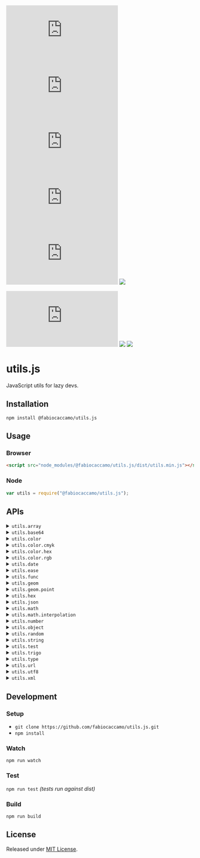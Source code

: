 [![](https://img.shields.io/npm/v/@fabiocaccamo/utils.js?color=blue&logo=npm)](https://www.npmjs.com/package/@fabiocaccamo/utils.js)
[![](https://img.shields.io/npm/dt/@fabiocaccamo/utils.js?color=blue)](https://www.npmjs.com/package/@fabiocaccamo/utils.js)
[![](https://img.shields.io/github/stars/fabiocaccamo/utils.js?color=blue&logo=github&logoColor=white&style=flat)](https://github.com/fabiocaccamo/utils.js)
[![](https://img.shields.io/bundlephobia/min/@fabiocaccamo/utils.js?color=blue)](https://www.npmjs.com/package/@fabiocaccamo/utils.js)
[![](https://img.shields.io/bundlephobia/minzip/@fabiocaccamo/utils.js?color=blue)](https://www.npmjs.com/package/@fabiocaccamo/utils.js)
[![](https://img.shields.io/github/license/fabiocaccamo/utils.js.svg?color=blue)](https://github.com/fabiocaccamo/utils.js/blob/master/README.md)

[![](https://img.shields.io/travis/fabiocaccamo/utils.js?logo=travis)](https://travis-ci.org/fabiocaccamo/utils.js)
[![](https://codecov.io/gh/fabiocaccamo/utils.js/branch/master/graph/badge.svg)](https://codecov.io/gh/fabiocaccamo/utils.js)
[![](https://api.codacy.com/project/badge/Grade/6bc3162a50224b518ed7dc366535b3ba)](https://www.codacy.com/app/fabiocaccamo/utils.js)

# utils.js
JavaScript utils for lazy devs.

## Installation
`npm install @fabiocaccamo/utils.js`

## Usage

### Browser
```html
<script src="node_modules/@fabiocaccamo/utils.js/dist/utils.min.js"></script>
```

### Node
```JavaScript
var utils = require("@fabiocaccamo/utils.js");
```

## APIs
<details><summary><code>utils.array</code></summary>
<p>

-   `clean`

-   `clone`

-   `contains`

-   `equals`

-   `flatten`

-   `index`

-   `insert`

-   `paginate`

-   `reduce`

-   `remove`

-   `replace`

-   `rotate`

-   `shuffle`

-   `sort`

-   `unique`

-   `unzip`

-   `zip`
</p>
</details>

<details><summary><code>utils.base64</code></summary>
<p>

-   `decode`

-   `encode`
</p>
</details>

<details><summary><code>utils.color</code></summary>
<p>

-   `cmykToHex`

-   `cmykToRgb`

-   `hexToCmyk`

-   `hexToRgb`

-   `rgbToCmyk`

-   `rgbToHex`
</p>
</details>

<details><summary><code>utils.color.cmyk</code></summary>
<p>

-   `toString`

-   `toStringCSS`
</p>
</details>

<details><summary><code>utils.color.hex</code></summary>
<p>

-   `average`

-   `distance`

-   `gradient`

-   `gradientMatrix`

-   `interpolateBilinear`

-   `interpolateLinear`

-   `interpolateMultilinear`

-   `nearest`

-   `toCmyk`

-   `toRgb`

-   `toString`

-   `toStringCSS`
</p>
</details>

<details><summary><code>utils.color.rgb</code></summary>
<p>

-   `average`

-   `distance`

-   `gradient`

-   `gradientMatrix`

-   `interpolateBilinear`

-   `interpolateLinear`

-   `interpolateMultilinear`

-   `nearest`

-   `toCmyk`

-   `toRgb`

-   `toString`

-   `toStringCSS`
</p>
</details>

<details><summary><code>utils.date</code></summary>
<p>

-   `clone`

-   `timestamp`

-   `yyyymmdd`
</p>
</details>

<details><summary><code>utils.ease</code></summary>
<p>

-   `backIn`

-   `backInOut`

-   `backOut`

-   `bounceIn`

-   `bounceInOut`

-   `bounceOut`

-   `circularIn`

-   `circularInOut`

-   `circularOut`

-   `cubicIn`

-   `cubicInOut`

-   `cubicOut`

-   `elasticIn`

-   `elasticInOut`

-   `elasticOut`

-   `exponentialIn`

-   `exponentialInOut`

-   `exponentialOut`

-   `none`

-   `quadraticIn`

-   `quadraticInOut`

-   `quadraticOut`

-   `quarticIn`

-   `quarticInOut`

-   `quarticOut`

-   `quinticIn`

-   `quinticInOut`

-   `quinticOut`

-   `sexticIn`

-   `sexticInOut`

-   `sexticOut`

-   `sineIn`

-   `sineInOut`

-   `sineOut`

-   `waveCosine`

-   `waveSawtooth`

-   `waveSine`
</p>
</details>

<details><summary><code>utils.func</code></summary>
<p>

-   `args`

-   `attempt`

-   `bind`

-   `call`

-   `delay`

-   `memoize`

-   `noop`

-   `repeat`

-   `validate`
</p>
</details>

<details><summary><code>utils.geom</code></summary>
<p>
</p>
</details>

<details><summary><code>utils.geom.point</code></summary>
<p>

-   `add`

-   `angle`

-   `cross`

-   `distance`

-   `dot`

-   `equals`

-   `interpolate`

-   `length`

-   `magnitude`

-   `project`

-   `rect`

-   `rotate`

-   `scale`

-   `subtract`

-   `translate`
</p>
</details>

<details><summary><code>utils.hex</code></summary>
<p>

-   `decodeInt`

-   `encodeInt`
</p>
</details>

<details><summary><code>utils.json</code></summary>
<p>

-   `decode`

-   `encode`
</p>
</details>

<details><summary><code>utils.math</code></summary>
<p>

-   `average`

-   `constrain`

-   `cycle`

-   `equals`

-   `factorial`

-   `gcd`

-   `lcm`

-   `lerp`

-   `map`

-   `nearest`

-   `normalize`

-   `proportion`

-   `roundDecimals`

-   `roundToMultiple`

-   `roundToNearest`

-   `roundToPower`

-   `sign`

-   `summation`
</p>
</details>

<details><summary><code>utils.math.interpolation</code></summary>
<p>

-   `bilinear`

-   `linear`

-   `multilinear`

-   `scalar`
</p>
</details>

<details><summary><code>utils.number</code></summary>
<p>

-   `isBetween`

-   `isEven`

-   `isFloat`

-   `isNegative`

-   `isOdd`

-   `isPositive`

-   `isPrime`
</p>
</details>

<details><summary><code>utils.object</code></summary>
<p>

-   `assign`

-   `clean`

-   `clone`

-   `decodeBase64`

-   `decodeJSON`

-   `decodeParameters`

-   `encodeBase64`

-   `encodeJSON`

-   `encodeParameters`

-   `equals`

-   `is`

-   `keypath`

-   `keys`

-   `length`

-   `map`

-   `merge`

-   `search`

-   `values`
</p>
</details>

<details><summary><code>utils.random</code></summary>
<p>

-   `argument`

-   `bit`

-   `boolean`

-   `color`

-   `element`

-   `float`

-   `index`

-   `integer`

-   `sign`

-   `string`
</p>
</details>

<details><summary><code>utils.string</code></summary>
<p>

-   `contains`

-   `endsWith`

-   `icontains`

-   `levenshteinDistance`

-   `levenshteinSimilarity`

-   `padLeft`

-   `padRight`

-   `padZeros`

-   `replace`

-   `reverse`

-   `rotate`

-   `slugify`

-   `startsWith`

-   `toConstantCase`

-   `toRandomCase`

-   `toTitleCase`

-   `toUpperCaseFirst`

-   `trim`

-   `trimLeft`

-   `trimRight`
</p>
</details>

<details><summary><code>utils.test</code></summary>
<p>

-   `assertArray`

-   `assertBase64`

-   `assertBoolean`

-   `assertDate`

-   `assertEqual`

-   `assertError`

-   `assertFalse`

-   `assertFunction`

-   `assertJSON`

-   `assertNaN`

-   `assertNone`

-   `assertNotArray`

-   `assertNotBase64`

-   `assertNotBoolean`

-   `assertNotDate`

-   `assertNotEqual`

-   `assertNotError`

-   `assertNotFunction`

-   `assertNotJSON`

-   `assertNotNone`

-   `assertNotNull`

-   `assertNotNumber`

-   `assertNotObject`

-   `assertNotRegExp`

-   `assertNotString`

-   `assertNotUndefined`

-   `assertNull`

-   `assertNumber`

-   `assertNumberAlmostEqual`

-   `assertObject`

-   `assertRegExp`

-   `assertString`

-   `assertThrows`

-   `assertTrue`

-   `assertUndefined`
</p>
</details>

<details><summary><code>utils.trigo</code></summary>
<p>

-   `acosDeg`

-   `angleDeg`

-   `angleRad`

-   `asinDeg`

-   `atan2Deg`

-   `atanDeg`

-   `cosDeg`

-   `cycleDeg`

-   `degToRad`

-   `fastDeg`

-   `haversine`

-   `hypo`

-   `radToDeg`

-   `sinDeg`

-   `tanDeg`
</p>
</details>

<details><summary><code>utils.type</code></summary>
<p>

-   `isArray`

-   `isBase64`

-   `isBoolean`

-   `isDate`

-   `isError`

-   `isFunction`

-   `isJSON`

-   `isNaN`

-   `isNone`

-   `isNull`

-   `isNumber`

-   `isObject`

-   `isRegExp`

-   `isString`

-   `isType`

-   `isUndefined`

-   `of`
</p>
</details>

<details><summary><code>utils.url</code></summary>
<p>

-   `getParameterByName`

-   `getParameters`

-   `getParametersDict`

-   `getParametersList`

-   `getParametersString`

-   `getURL`

-   `hasParameter`

-   `isFile`

-   `isHttp`

-   `isHttps`

-   `isLocalhost`
</p>
</details>

<details><summary><code>utils.utf8</code></summary>
<p>

-   `decode`

-   `encode`
</p>
</details>

<details><summary><code>utils.xml</code></summary>
<p>

-   `removeNamespaces`
</p>
</details>

## Development

### Setup
-   `git clone https://github.com/fabiocaccamo/utils.js.git`
-   `npm install`

### Watch
`npm run watch`

### Test
`npm run test` *(tests run against dist)*

### Build
`npm run build`

## License
Released under [MIT License](https://github.com/fabiocaccamo/utils.js/blob/master/LICENSE.txt).
